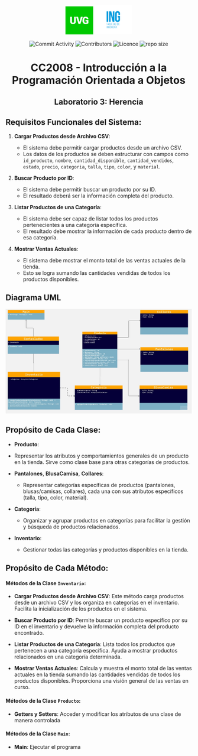<div align="center">
  <img src="https://github.com/juampam/lab-herencia/blob/main/img/uvg_logo.jpg?sanitize=true" width="15%">
  <img src="https://github.com/juampam/lab-herencia/blob/main/img/uvg_ing.jpg?sanitize=true" width="20%">

  ![Commit Activity](https://img.shields.io/github/commit-activity/w/juampam/lab-herencia?style=for-the-badge)
  ![Contributors](https://img.shields.io/github/contributors/juampam/lab-herencia?style=for-the-badge)
  ![Licence](https://img.shields.io/github/license/juampam/lab-herencia?style=for-the-badge)
  ![repo size](https://img.shields.io/github/repo-size/juampam/lab-herencia?style=for-the-badge)
 
  <h1>CC2008 - Introducción a la Programación Orientada a Objetos</h1>
  <h2>Laboratorio 3: Herencia</h2>


</div>


## Requisitos Funcionales del Sistema:

1. **Cargar Productos desde Archivo CSV**:
   - El sistema debe permitir cargar productos desde un archivo CSV.
   - Los datos de los productos se deben estructurar con campos como `id_producto`, `nombre`, `cantidad_disponible`, `cantidad_vendidos`, `estado`, `precio`, `categoria`, `talla`, `tipo`, `color`, y `material`.

2. **Buscar Producto por ID**:
   - El sistema debe permitir buscar un producto por su ID.
   - El resultado deberá ser la información completa del producto.

3. **Listar Productos de una Categoría**:
   - El sistema debe ser capaz de listar todos los productos pertenecientes a una categoría específica.
   - El resultado debe mostrar la información de cada producto dentro de esa categoría.

4. **Mostrar Ventas Actuales**:
   - El sistema debe mostrar el monto total de las ventas actuales de la tienda.
   - Esto se logra sumando las cantidades vendidas de todos los productos disponibles.

## Diagrama UML
 <img src="https://github.com/juampam/lab-herencia/blob/main/img/UML.jpg?sanitize=true">


## Propósito de Cada Clase:

- **Producto**:
- Representar los atributos y comportamientos generales de un producto en la tienda. Sirve como clase base para otras categorías de productos.
  

- **Pantalones**, **BlusaCamisa**, **Collares**:
  - Representar categorías específicas de productos (pantalones, blusas/camisas, collares), cada una con sus atributos específicos (talla, tipo, color, material).

- **Categoría**:
  - Organizar y agrupar productos en categorías para facilitar la gestión y búsqueda de productos relacionados.
 
- **Inventario**:
  - Gestionar todas las categorías y productos disponibles en la tienda.


## Propósito de Cada Método:
#### Métodos de la Clase `Inventario`:
- **Cargar Productos desde Archivo CSV**: Este método carga productos desde un archivo CSV y los organiza en categorías en el inventario. Facilita la inicialización de los productos en el sistema.

- **Buscar Producto por ID**: Permite buscar un producto específico por su ID en el inventario y devuelve la información completa del producto encontrado.

- **Listar Productos de una Categoría**: Lista todos los productos que pertenecen a una categoría específica. Ayuda a mostrar productos relacionados en una categoría determinada.

- **Mostrar Ventas Actuales**: Calcula y muestra el monto total de las ventas actuales en la tienda sumando las cantidades vendidas de todos los productos disponibles. Proporciona una visión general de las ventas en curso.
#### Métodos de la Clase `Producto`:
- **Getters y Setters**: Acceder y modificar los atributos de una clase de manera controlada
#### Métodos de la Clase `Main`:
- **Main**: Ejecutar el programa
